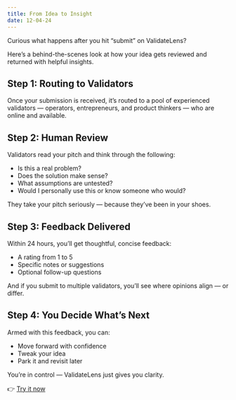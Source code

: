 ```yaml
---
title: From Idea to Insight
date: 12-04-24
---
```


Curious what happens after you hit “submit” on ValidateLens?

Here’s a behind-the-scenes look at how your idea gets reviewed and returned with helpful insights.

## Step 1: Routing to Validators

Once your submission is received, it’s routed to a pool of experienced validators — operators, entrepreneurs, and product thinkers — who are online and available.

## Step 2: Human Review

Validators read your pitch and think through the following:

- Is this a real problem?
- Does the solution make sense?
- What assumptions are untested?
- Would I personally use this or know someone who would?

They take your pitch seriously — because they’ve been in your shoes.

## Step 3: Feedback Delivered

Within 24 hours, you’ll get thoughtful, concise feedback:

- A rating from 1 to 5
- Specific notes or suggestions
- Optional follow-up questions

And if you submit to multiple validators, you’ll see where opinions align — or differ.

## Step 4: You Decide What’s Next

Armed with this feedback, you can:

- Move forward with confidence
- Tweak your idea
- Park it and revisit later

You’re in control — ValidateLens just gives you clarity.

👉 [Try it now](/dashboard)
